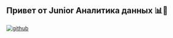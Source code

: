 ## Привет от Junior Аналитика данных 📊👋  
  
<div id="badges">
<a href="https://github.com/StanislavTark" target="_blank">
<img src=https://img.shields.io/badge/github-%2324292e.svg?&style=for-the-badge&logo=github&logoColor=white alt=github style="margin-bottom: 5px;" />
</a> 
<!-- <a href="https://t.me/stastark" target="_blank">
<img src="https://cdn-icons-png.flaticon.com/512/2111/2111646.png" width="40" height="40" alt="telegram group" />
</a>
</div>
  

Привет! Меня зовут Станислав, и я junior аналитик данных. Сейчас я активно изучаю мир данных в рамках программы курса на [Яндекс.Практикум](https://practicum.yandex.ru/). За время обучения я освоил несколько мощных инструментов:

* **Python:** Мой верный спутник в мире программирования и анализа данных.
* **SQL:** Я умею работать с базами данных, строя запросы и извлекаю нужную информацию.
* **Tableau:** Создание визуализаций стало моим хобби, и Tableau позволяет мне превращать данные в наглядные и информативные дашборды.

Аналитика всегда привлекала меня своей магией. Даже работая в других сферах и направлениях, я всегда находил способы применения анализа данных, что и привело меня к решению полностью погрузиться в эту захватывающую область.

В моем портфолио уже есть несколько завершенных проектов, и я нацелен на дальнейший рост и развитие в области анализа данных. Я горжусь своим пути и готов к новым вызовам.

Буду рад общению и сотрудничеству с единомышленниками, а также готов учиться и совершенствовать свои навыки. Давайте вместе сделаем мир данных более понятным и интересным!  
  

<br/>  


## Languages and Tools  
<div align="center">  
<a href="https://www.python.org/" target="_blank"><img style="margin: 10px" src="https://profilinator.rishav.dev/skills-assets/python-original.svg" alt="Python" height="50" /></a>  
<a href="https://www.postgresql.org/" target="_blank"><img style="margin: 10px" src="https://profilinator.rishav.dev/skills-assets/postgresql-original-wordmark.svg" alt="PostgreSQL" height="50" /></a>  
<a href="https://www.tableau.com/" target="_blank"><img style="margin: 10px" src="https://profilinator.rishav.dev/skills-assets/tableau.svg" alt="Tableau" height="50" /></a>  
<a href="https://www.adobe.com/in/products/photoshop.html" target="_blank"><img style="margin: 10px" src="https://profilinator.rishav.dev/skills-assets/photoshop-plain.svg" alt="Photoshop" height="50" /></a>  
</div>  

<br/>  


## Github Stats  
<table><tr><td valign="top" width="50%">

<img src="https://github-readme-stats.vercel.app/api?username=StanislavTark&show_icons=true&count_private=true&hide_border=true" align="left" style="width: 100%" />

</td><td valign="top" width="50%">

<img src="https://github-readme-stats.vercel.app/api/top-langs/?username=StanislavTark&hide_border=true&layout=compact" align="left" style="width: 100%" />

</td></tr></table>  

<br/>  

  

<br/>  

![Profile views counter](https://komarev.com/ghpvc/?username=StanislavTark&&style=flat-square)  
  

<br/>  


<br />

----
<div align="center">Generated using <a href="https://profilinator.rishav.dev/" target="_blank">Github Profilinator</a></div>
